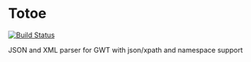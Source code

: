 # Totoe

[![Build Status](https://travis-ci.org/hpehl/totoe.png?branch=master)](https://travis-ci.org/hpehl/totoe)

JSON and XML parser for GWT with json/xpath and namespace support
